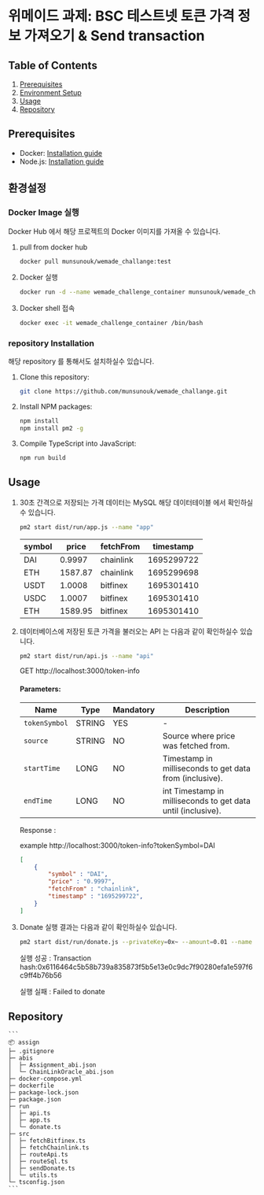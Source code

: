 # 위메이드 과제: BSC 테스트넷 토큰 가격 정보 가져오기 & Send transaction

## Table of Contents
1. [Prerequisites](#prerequisites)
2. [Environment Setup](#environment-setup)
4. [Usage](#usage)
5. [Repository](#repository)

<a name='prerequisites'></a>
## Prerequisites

- Docker: [Installation guide](https://docs.docker.com/get-docker/)
- Node.js: [Installation guide](https://nodejs.org/en/download/)

<a name='environment-setup'></a>
## 환경설정

### Docker Image 실행
Docker Hub 에서 해당 프로젝트의 Docker 이미지를 가져올 수 있습니다.

1. pull from docker hub

    ```bash
    docker pull munsunouk/wemade_challange:test
    ```

2. Docker 실행
    ```bash
    docker run -d --name wemade_challenge_container munsunouk/wemade_challange:test
    ```

3. Docker shell 접속
    ```bash
    docker exec -it wemade_challenge_container /bin/bash
    ```

### repository Installation
해당 repository 를 통해서도 설치하실수 있습니다.

1. Clone this repository:
    ```bash
    git clone https://github.com/munsunouk/wemade_challange.git
    ```

2. Install NPM packages:
    ```bash
    npm install
    npm install pm2 -g
    ```

3. Compile TypeScript into JavaScript:
    ```bash
    npm run build
    ```

<a name='usage'></a>
## Usage
    
1. 30초 간격으로 저장되는 가격 데이터는 MySQL 해당 데이터테이블 에서 확인하실수 있습니다.
    
    ```bash
    pm2 start dist/run/app.js --name "app"
    ```

    | symbol | price   | fetchFrom | timestamp |
    | ------ | ------- | --------- | --------- |
    | DAI    | 0.9997  | chainlink | 1695299722 |
    | ETH    | 1587.87 | chainlink | 1695299698 |
    | USDT   | 1.0008  | bitfinex  | 1695301410 |
    | USDC   | 1.0007  | bitfinex  | 1695301410 |
    | ETH    | 1589.95 | bitfinex  | 1695301410 |

2. 데이터베이스에 저장된 토큰 가격을 불러오는 API 는 다음과 같이 확인하실수 있습니다.

    ```bash
    pm2 start dist/run/api.js --name "api"
    ```

    GET http://localhost:3000/token-info

    #### Parameters:

    | Name | Type | Mandatory | Description |
    | ---- | ---- | --------- | ----------- |
    | `tokenSymbol` | STRING 	| YES 	| - |
    | `source`     	| STRING 	| NO  	| Source where price was fetched from. |
    | `startTime`  	| LONG   	| NO  	| Timestamp in milliseconds to get data from (inclusive). |
    | `endTime`    	| LONG   	| NO  	|int Timestamp in milliseconds to get data until (inclusive). |

    Response :

    example http://localhost:3000/token-info?tokenSymbol=DAI

    ```json
    [
        {
            "symbol" : "DAI",
            "price" : "0.9997",
            "fetchFrom" : "chainlink",
            "timestamp" : "1695299722",
        }
    ]
    ```

3. Donate 실행 결과는 다음과 같이 확인하실수 있습니다.

    ```bash
    pm2 start dist/run/donate.js --privateKey=0x~ --amount=0.01 --name "donate"
    ```

    실행 성공 : Transaction hash:0x6116464c5b58b739a835873f5b5e13e0c9dc7f90280efa1e597f6c9ff4b76b56

    실행 실패 : Failed to donate


<a name='repository'></a>
## Repository

    ```
    📦 assign
    ├─ .gitignore
    ├─ abis
    │  ├─ Assignment_abi.json
    │  └─ ChainLinkOracle_abi.json
    ├─ docker-compose.yml
    ├─ dockerfile
    ├─ package-lock.json
    ├─ package.json
    ├─ run
    │  ├─ api.ts
    │  ├─ app.ts
    │  └─ donate.ts
    ├─ src
    │  ├─ fetchBitfinex.ts
    │  ├─ fetchChainlink.ts
    │  ├─ routeApi.ts
    │  ├─ routeSql.ts
    │  ├─ sendDonate.ts
    │  └─ utils.ts
    └─ tsconfig.json
    ```